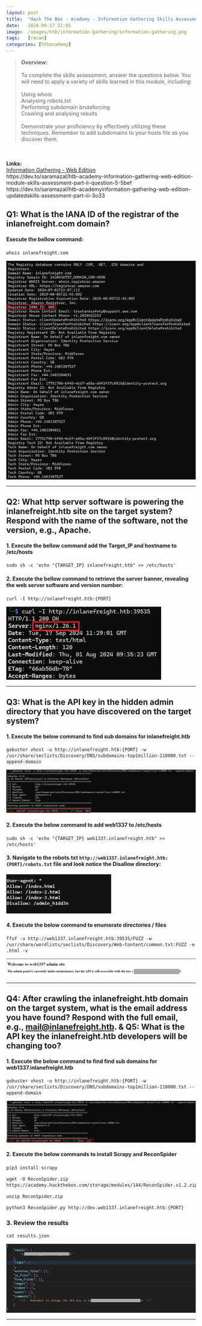```yaml
---
layout: post
title:  "Hack The Box - Academy - Information Gathering Skills Assessment"
date:   2024-09-17 21:05
image:  /images/htb/information-gathering/information-gathering.png
tags:   [recon]
categories: [htbacademy]
---
```


><b>Overview:</b>
<br/><br/>
To complete the skills assessment, answer the questions below. You will need to apply a variety of skills learned in this module, including:<br/><br/>
Using whois<br/>
Analysing robots.txt<br/>
Performing subdomain bruteforcing<br/>
Crawling and analysing results<br/><br/>
Demonstrate your proficiency by effectively utilizing these techniques. Remember to add subdomains to your hosts file as you discover them.
<br/>
<br/>
<b>Links:</b>
<br/>
<a href="https://academy.hackthebox.com/module/144/section/1311">Information Gathering - Web Edition</a>
<br/>
https://dev.to/saramazal/htb-academy-information-gathering-web-edition-module-skills-assessment-part-ii-question-5-5bef
https://dev.to/saramazal/htb-academyinformation-gathering-web-edition-updatedskills-assessment-part-iii-3o33

## Q1: What is the IANA ID of the registrar of the inlanefreight.com domain?

#### Execute the bellow command:

```
whois inlanefreight.com
```

![whois inlanefreight.com result](/images/htb/information-gathering/htb-academy-information-gathering-whois.png)

<hr/>

## Q2: What http server software is powering the inlanefreight.htb site on the target system? Respond with the name of the software, not the version, e.g., Apache.

#### 1. Execute the bellow command add the Target_IP and hostname to /etc/hosts

```
sudo sh -c 'echo "{TARGET_IP} inlanefreight.htb" >> /etc/hosts'
```
#### 2. Execute the bellow command to retrieve the server banner, revealing the web server software and version number:

```
curl -I http://inlanefreight.htb:{PORT}
```
![Server Software nginx](/images/htb/information-gathering/server-software.png)

<hr/>

## Q3: What is the API key in the hidden admin directory that you have discovered on the target system?

#### 1. Execute the below command to find sub domains for inlanefreight.htb

```
gobuster vhost -u http://inlanefreight.htb:{PORT} -w /usr/share/seclists/Discovery/DNS/subdomains-top1million-110000.txt --append-domain
```
![Sub domain found: web1337 Subdomain](/images/htb/information-gathering/web1337-subdomain.png)

#### 2. Execute the below command to add web1337 to /etc/hosts
```
sudo sh -c 'echo "{TARGET_IP} web1337.inlanefreight.htb" >> /etc/hosts'
```

#### 3. Navigate to the robots.txt `http://web1337.inlanefreight.htb:{PORT}/robots.txt` file and look notice the Disallow directory:
![robots.txt content](/images/htb/information-gathering/robots-content.png)

#### 4. Execute the below command to enumerate directories / files
```
ffuf -u http://web1337.inlanefreight.htb:39535/FUZZ -w /usr/share/wordlists/seclists/Discovery/Web-Content/common.txt:FUZZ -e .html -v
```
![API Key in Hidden admin directory](/images/htb/information-gathering/api-key-hidden-directory.png)
<hr/>

## Q4: After crawling the inlanefreight.htb domain on the target system, what is the email address you have found? Respond with the full email, e.g., mail@inlanefreight.htb. & Q5: What is the API key the inlanefreight.htb developers will be changing too?

#### 1. Execute the below command to find find sub domains for web1337.inlanefreight.htb

```
gobuster vhost -u http://inlanefreight.htb:{PORT} -w /usr/share/seclists/Discovery/DNS/subdomains-top1million-110000.txt --append-domain
```
![Sub domain found: dev Subdomain](/images/htb/information-gathering/dev.web1337-subdomain.png)

#### 2. Execute the below commands to install Scrapy and ReconSpider
```
pip3 install scrapy
```
```
wget -O ReconSpider.zip https://academy.hackthebox.com/storage/modules/144/ReconSpider.v1.2.zip
```
```
unzip ReconSpider.zip
```
```
python3 ReconSpider.py http://dev.web1337.inlanefreight.htb:{PORT}
```

### 3. Review the results
```
cat results.json
```
![ReconSpider Result](/images/htb/information-gathering/ReconSpider-Result.png)

<hr/>